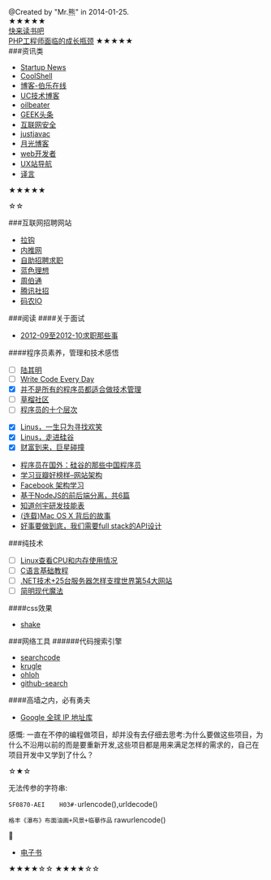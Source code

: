 @Created by "Mr.熊" in 2014-01-25.  
★★★★★  
[快来读书吧](https://github.com/webeautiful/xiongfs/blob/master/reading/reading.md)  
[PHP工程师面临的成长瓶颈](http://blog.csdn.net/a923544197/article/details/7497432)
★★★★★  
###资讯类
* [Startup News](http://news.dbanotes.net/)
* [CoolShell](http://coolshell.cn/)
* [博客-伯乐在线](http://blog.jobbole.com/)
* [UC技术博客](http://tech.uc.cn/)
* [oilbeater](http://oilbeater.com/index.html)
* [GEEK头条](http://geek.csdn.net/)
* [互联网安全](http://www.freebuf.com/)
* [justjavac](http://justjavac.com/)
* [月光博客](http://www.williamlong.info/)
* [web开发者](http://www.admin10000.com/)
* [UX站导航](http://www.lbsvision.com/hao)
* [译言](http://www.yeeyan.org/)

★★★★★

☆☆  

###互联网招聘网站
* [拉钩](http://www.lagou.com/)
* [内推网](http://www.neitui.me/)
* [自助招聘求职](https://jobsdigg.com/)
* [蓝色理想](http://job.blueidea.com/)
* [周伯通](http://www.jobtong.com/)
* [腾讯社招](http://imgcache.qq.com/isd/index.html)
* [码农IO](http://job.manong.io/)

###阅读
####关于面试
* [2012-09至2012-10求职那些事](http://srhang.iteye.com/blog/1705651)

####程序员素养，管理和技术感悟
- [ ] [陆其明](http://blog.csdn.net/happydeer)
- [ ] [Write Code Every Day](http://ejohn.org/blog/write-code-every-day/)
- [x] [并不是所有的程序员都适合做技术管理](http://www.csdn.net/article/2014-06-13/2820217)
- [ ] [草榴社区](http://cl.man.lv/)
- [ ] [程序员的十个层次](http://jianshu.io/p/xTNAyU)
* [x] [Linus，一生只为寻找欢笑](http://mp.weixin.qq.com/s?__biz=MjM5ODQ2MDIyMA==&mid=200486872&idx=1&sn=36d0b252a62847df9aad9f83ef7b9a62)
* [x] [Linus，走进硅谷](http://www.aiweibang.com/yuedu/tech/780509.html)
* [x] [财富到来，巨星碰撞](http://www.wtoutiao.com/a/310222.html)
* [程序员在国外：硅谷的那些中国程序员](http://blog.jobbole.com/68092/)
* [学习豆瓣好榜样–网站架构](http://dbanotes.net/arch/douban_arch.html)
* [Facebook 架构学习](http://dbanotes.net/arch/facebook_arch_note.html)
* [基于NodeJS的前后端分离，共6篇](http://ued.taobao.org/blog/2014/04/full-stack-development-with-nodejs/)
* [知道创宇研发技能表](blog.knownsec.com/Knownsec_RD_Checklist/v2.2.html)
* [(连载)Mac OS X 背后的故事](http://www.programmer.com.cn/6727/)
* [好事要做到底，我们需要full stack的API设计](http://www.blogjava.net/OneEyeWolf/archive/2008/01/01/171990.html)

###纯技术
* [ ] [Linux查看CPU和内存使用情况](http://www.cnblogs.com/xd502djj/archive/2011/03/01/1968041.html)
* [ ] [C语言基础教程](http://computer.howstuffworks.com/c23.htm/printable)
* [ ] [.NET技术+25台服务器怎样支撑世界第54大网站](http://news.html5tricks.com/donet-25-server-stackoverflow.html)
* [ ] [简明现代魔法](http://www.nowamagic.net/)

####css效果

* [shake](http://elrumordelaluz.github.io/csshake/#1)

###网络工具
######代码搜索引擎
* [searchcode](https://searchcode.com/)
* [krugle](http://www.krugle.org/)
* [ohloh](http://code.ohloh.net/)
* [github-search](https://github.com/search)

####高墙之内，必有勇夫

* [Google 全球 IP 地址库](https://github.com/justjavac/Google-IPs)

感慨: 一直在不停的编程做项目，却并没有去仔细去思考:为什么要做这些项目，为什么不沿用以前的而是要重新开发,这些项目都是用来满足怎样的需求的，自己在项目开发中又学到了什么？

☆★☆  

无法传参的字符串:

`SF0870-AEI    H03#·`urlencode(),urldecode()

`格丰《瀑布》布面油画+风景+临摹作品`  rawurlencode()

:beer:

* [电子书](http://www.chnxp.com.cn/)

★★★★☆☆
★★★★☆☆
